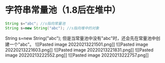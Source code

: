 # 字符串常量池（1.8后在堆中）
```java
String s="abc"; //s指向常量池
String s=new String("abc"); //s指向堆中的对象
```
String s=new String("abc"); 但是当常量池中没有"abc"时，还会先在常量池中创建一个"abc"。
![[Pasted image 20220213221501.png]]
![[Pasted image 20220213221603.png]]
![[Pasted image 20220213221831.png]]
![[Pasted image 20220213222552.png]]
![[Pasted image 20220213222757.png]]